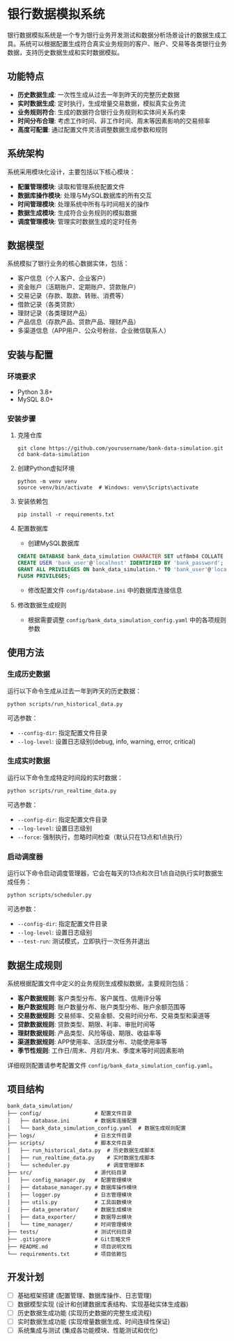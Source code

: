 # 银行数据模拟系统

银行数据模拟系统是一个专为银行业务开发测试和数据分析场景设计的数据生成工具。系统可以根据配置生成符合真实业务规则的客户、账户、交易等各类银行业务数据，支持历史数据生成和实时数据模拟。

## 功能特点

- **历史数据生成**: 一次性生成从过去一年到昨天的完整历史数据
- **实时数据生成**: 定时执行，生成增量交易数据，模拟真实业务流
- **业务规则符合**: 生成的数据符合银行业务规则和实体间关系约束
- **时间分布合理**: 考虑工作时间、非工作时间、周末等因素影响的交易频率
- **高度可配置**: 通过配置文件灵活调整数据生成参数和规则

## 系统架构

系统采用模块化设计，主要包括以下核心模块：

- **配置管理模块**: 读取和管理系统配置文件
- **数据库操作模块**: 处理与MySQL数据库的所有交互
- **时间管理模块**: 处理系统中所有与时间相关的操作
- **数据生成模块**: 生成符合业务规则的模拟数据
- **调度管理模块**: 管理实时数据生成的定时任务

## 数据模型

系统模拟了银行业务的核心数据实体，包括：

- 客户信息（个人客户、企业客户）
- 资金账户（活期账户、定期账户、贷款账户）
- 交易记录（存款、取款、转账、消费等）
- 借款记录（各类贷款）
- 理财记录（各类理财产品）
- 产品信息（存款产品、贷款产品、理财产品）
- 多渠道信息（APP用户、公众号粉丝、企业微信联系人）

## 安装与配置

### 环境要求

- Python 3.8+
- MySQL 8.0+

### 安装步骤

1. 克隆仓库
   ```
   git clone https://github.com/yourusername/bank-data-simulation.git
   cd bank-data-simulation
   ```

2. 创建Python虚拟环境
   ```
   python -m venv venv
   source venv/bin/activate  # Windows: venv\Scripts\activate
   ```

3. 安装依赖包
   ```
   pip install -r requirements.txt
   ```

4. 配置数据库
   - 创建MySQL数据库
   ```sql
   CREATE DATABASE bank_data_simulation CHARACTER SET utf8mb4 COLLATE utf8mb4_unicode_ci;
   CREATE USER 'bank_user'@'localhost' IDENTIFIED BY 'bank_password';
   GRANT ALL PRIVILEGES ON bank_data_simulation.* TO 'bank_user'@'localhost';
   FLUSH PRIVILEGES;
   ```
   
   - 修改配置文件 `config/database.ini` 中的数据库连接信息

5. 修改数据生成规则
   - 根据需要调整 `config/bank_data_simulation_config.yaml` 中的各项规则参数

## 使用方法

### 生成历史数据

运行以下命令生成从过去一年到昨天的历史数据：

```
python scripts/run_historical_data.py
```

可选参数：
- `--config-dir`: 指定配置文件目录
- `--log-level`: 设置日志级别(debug, info, warning, error, critical)

### 生成实时数据

运行以下命令生成特定时间段的实时数据：

```
python scripts/run_realtime_data.py
```

可选参数：
- `--config-dir`: 指定配置文件目录
- `--log-level`: 设置日志级别
- `--force`: 强制执行，忽略时间检查（默认只在13点和1点执行）

### 启动调度器

运行以下命令启动调度管理器，它会在每天的13点和次日1点自动执行实时数据生成任务：

```
python scripts/scheduler.py
```

可选参数：
- `--config-dir`: 指定配置文件目录
- `--log-level`: 设置日志级别
- `--test-run`: 测试模式，立即执行一次任务并退出

## 数据生成规则

系统根据配置文件中定义的业务规则生成模拟数据，主要规则包括：

- **客户数据规则**: 客户类型分布、客户属性、信用评分等
- **账户数据规则**: 账户数量分布、账户类型分布、账户余额范围等
- **交易数据规则**: 交易频率、交易金额、交易时间分布、交易类型和渠道等
- **贷款数据规则**: 贷款类型、期限、利率、审批时间等
- **理财数据规则**: 产品类型、风险等级、期限、收益率等
- **渠道数据规则**: APP使用率、活跃度分布、功能使用率等
- **季节性规则**: 工作日/周末、月初/月末、季度末等时间因素影响

详细规则配置请参考配置文件 `config/bank_data_simulation_config.yaml`。

## 项目结构

```
bank_data_simulation/
├── config/                 # 配置文件目录
│   ├── database.ini        # 数据库连接配置
│   └── bank_data_simulation_config.yaml  # 数据生成规则配置
├── logs/                   # 日志文件目录
├── scripts/                # 脚本文件目录
│   ├── run_historical_data.py  # 历史数据生成脚本
│   ├── run_realtime_data.py    # 实时数据生成脚本
│   └── scheduler.py            # 调度管理脚本
├── src/                    # 源代码目录
│   ├── config_manager.py   # 配置管理模块
│   ├── database_manager.py # 数据库操作模块
│   ├── logger.py           # 日志管理模块
│   ├── utils.py            # 工具函数模块
│   ├── data_generator/     # 数据生成模块
│   ├── data_exporter/      # 数据导出模块
│   └── time_manager/       # 时间管理模块
├── tests/                  # 测试代码目录
├── .gitignore              # Git忽略文件
├── README.md               # 项目说明文档
└── requirements.txt        # 项目依赖包
```

## 开发计划

- [ ] 基础框架搭建 (配置管理、数据库操作、日志管理)
- [ ] 数据模型实现 (设计和创建数据库表结构、实现基础实体生成器)
- [ ] 历史数据生成功能 (实现历史数据的完整生成流程)
- [ ] 实时数据生成功能 (实现增量数据生成、时间连续性保证)
- [ ] 系统集成与测试 (集成各功能模块、性能测试和优化)
